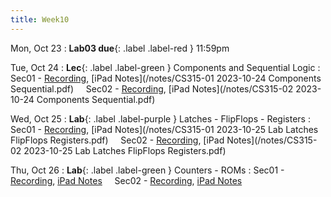 ```yaml
---
title: Week10
---
```


Mon, Oct 23
: **Lab03 due**{: .label .label-red } 11:59pm

Tue, Oct 24
: **Lec**{: .label .label-green } Components and Sequential Logic
: Sec01 - [Recording](https://usfca.zoom.us/rec/share/RyFkOKKCQP0MgQYYX3FryjNOAGuw9w-xfBTB59yLU-txceK2bnxlR7vYInFEndRh.USA-OGIGs0uaB8It?startTime=1698160170000),
          [iPad Notes](/notes/CS315-01 2023-10-24 Components Sequential.pdf)
&nbsp; &nbsp;
Sec02 - [Recording](https://usfca.zoom.us/rec/share/3GSVAd2Rvd6irhNnXTawh_omcf8ZGRp49Pikctbp467cDt9YDDm3YSI4_Wbv-WXw.aVoj64RgJw21zSYz?startTime=1698183727000),
        [iPad Notes](/notes/CS315-02 2023-10-24 Components Sequential.pdf)


Wed, Oct 25
: **Lab**{: .label .label-purple } Latches - FlipFlops - Registers
: Sec01 - [Recording](https://usfca.zoom.us/rec/share/sU7S3ubkTaJJpIYFsDRwJjmnr38m6HjqFB3HWFlWqoEGG8yLHH6blFRuksnx3CTP.ve-j65aJ5th7utaO?startTime=1698277888000),
          [iPad Notes](/notes/CS315-01 2023-10-25 Lab Latches FlipFlops Registers.pdf)
&nbsp; &nbsp;
Sec02 - [Recording](https://usfca.zoom.us/rec/share/vF0RSh7Nhv-2upDmjHedUh1TNecwkTFpSoKkXWVXBxKlRJHg9wuJB3sCWjKGpPIj.tQuH7n8PT1JTHbj_?startTime=1698283848000),
        [iPad Notes](/notes/CS315-02 2023-10-25 Lab Latches FlipFlops Registers.pdf)

Thu, Oct 26
: **Lab**{: .label .label-green } Counters - ROMs
: Sec01 - [Recording](),
          [iPad Notes](/notes/)
&nbsp; &nbsp;
Sec02 - [Recording](),
        [iPad Notes](/notes/)

